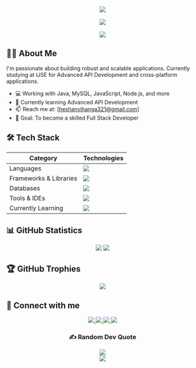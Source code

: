 <div align="center">
 <!-- <img src="https://raw.githubusercontent.com/taozhi8833998/taozhi8833998/output/github-contribution-grid-snake-dark.svg" alt="Snake animation" /> -->
  
  <img src="https://capsule-render.vercel.app/api?type=waving&color=0ea5e9&height=300&section=header&text=Vihanga%20Heshan%20Bandara&fontSize=70&animation=fadeIn&fontAlignY=38&desc=Software%20Engineering%20Student%20@IJSE&descAlignY=55&descAlign=62" />

  <br/>
  <br/>

  <img src="https://komarev.com/ghpvc/?username=VihangaHesha&label=Visitors&color=0ea5e9&style=for-the-badge">

  <br/>
  <br/>

  <a href="https://github.com/DenverCoder1/readme-typing-svg">
    <img src="https://readme-typing-svg.demolab.com?font=Fira+Code&weight=600&size=28&duration=3000&pause=1000&color=0EA5E9&center=true&vCenter=true&random=false&width=600&lines=Hello+There+👋;I'm+Vihanga+Heshan+Bandara;Back-End+Developer;IJSE+GDSE+Student;Java+%7C+JavaScript+%7C+Spring;Always+learning+new+things" />
  </a>
</div>

## 👨‍💻 About Me
I'm passionate about building robust and scalable applications. Currently studying at IJSE for Advanced API Development and cross-platform applications.

- 💻 Working with Java, MySQL, JavaScript, Node.js, and more
- 🌱 Currently learning Advanced API Development
- 📫 Reach me at: [heshanvihanga321@gmail.com]
- 🎯 Goal: To become a skilled Full Stack Developer

## 🛠️ Tech Stack

<div align="center">

| Category | Technologies |
|----------|-------------|
| Languages | <img src="https://skillicons.dev/icons?i=java,js,python,html,css&theme=dark" /> |
| Frameworks & Libraries | <img src="https://skillicons.dev/icons?i=nodejs,bootstrap&theme=dark" /> |
| Databases | <img src="https://skillicons.dev/icons?i=mysql,mongodb&theme=dark" /> |
| Tools & IDEs | <img src="https://skillicons.dev/icons?i=vscode,idea,git,github,figma&theme=dark" /> |
| Currently Learning | <img src="https://skillicons.dev/icons?i=spring,maven&theme=dark" /> |

</div>

## 📊 GitHub Statistics

<div align="center">
  <img src="https://github-readme-stats.vercel.app/api?username=VihangaHesha&show_icons=true&theme=tokyonight&hide_border=true&bg_color=0d1117" /> 
  <img src="https://github-readme-streak-stats.herokuapp.com/?user=VihangaHesha&theme=tokyonight&hide_border=true&background=0d1117" /> 
  <!--<img src="https://github-readme-activity-graph.vercel.app/graph?username=VihangaHesha&theme=react-dark&hide_border=true" /> -->
</div>

## 🏆 GitHub Trophies

<div align="center">
  <img src="https://github-profile-trophy.vercel.app/?username=VihangaHesha&theme=onestar&no-frame=true&column=7&margin-w=15&margin-h=15" />
</div>

## 🤝 Connect with me

<div align="center">
  <a href="https://linkedin.com/in/vihanga-heshan">
    <img src="https://img.shields.io/badge/LinkedIn-0077B5?style=for-the-badge&logo=linkedin&logoColor=white" />
  </a>
  <a href="https://twitter.com/vihanga_heshan">
    <img src="https://img.shields.io/badge/Twitter-1DA1F2?style=for-the-badge&logo=twitter&logoColor=white" />
  </a>
  <a href="https://instagram.com/banda.03">
    <img src="https://img.shields.io/badge/Instagram-E4405F?style=for-the-badge&logo=instagram&logoColor=white" />
  </a>
  <a href="https://fb.com/vihanga heshan bandara">
    <img src="https://img.shields.io/badge/Facebook-1877F2?style=for-the-badge&logo=facebook&logoColor=white" />
  </a>
</div>

<div align="center">
  <h3>✍️ Random Dev Quote</h3>
  <img src="https://quotes-github-readme.vercel.app/api?type=horizontal&theme=tokyonight" />
</div>

<div align="center">
  <img src="https://capsule-render.vercel.app/api?type=waving&color=0ea5e9&height=100&section=footer" />
</div>
